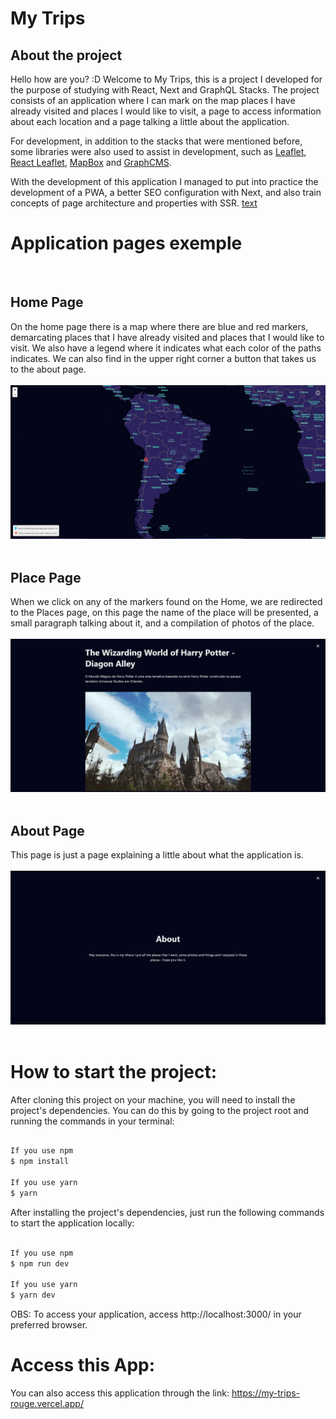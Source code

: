 # My Trips

## About the project

Hello how are you? :D
Welcome to My Trips, this is a project I developed for the purpose of studying with React, Next and GraphQL Stacks. The project consists of an application where I can mark on the map places I have already visited and places I would like to visit, a page to access information about each location and a page talking a little about the application.

For development, in addition to the stacks that were mentioned before, some libraries were also used to assist in development, such as [Leaflet](https://leafletjs.com/), [React Leaflet](https://react-leaflet.js.org/), [MapBox](https://www.mapbox.com/) and [GraphCMS](https://hygraph.com/).

With the development of this application I managed to put into practice the development of a PWA, a better SEO configuration with Next, and also train concepts of page architecture and properties with SSR. [text](filename.md#anchortext)

# Application pages exemple
<br>

## Home Page

On the home page there is a map where there are blue and red markers, demarcating places that I have already visited and places that I would like to visit. We also have a legend where it indicates what each color of the paths indicates.
We can also find in the upper right corner a button that takes us to the about page.
<br>
<br>
![Home Page](./src/assets/home-page.png)
<br>
<br>

## Place Page

When we click on any of the markers found on the Home, we are redirected to the Places page, on this page the name of the place will be presented, a small paragraph talking about it, and a compilation of photos of the place.
<br>
<br>
![Place Page](./src/assets/place-page.png)
<br>
<br>

## About Page

This page is just a page explaining a little about what the application is.
<br>
<br>
![About Page](./src/assets/about-page.png)
<br>
<br>

# How to start the project:

After cloning this project on your machine, you will need to install the project's dependencies. You can do this by going to the project root and running the commands in your terminal:

```bash

If you use npm
$ npm install

If you use yarn
$ yarn

```

After installing the project's dependencies, just run the following commands to start the application locally:

```bash

If you use npm
$ npm run dev

If you use yarn
$ yarn dev

```

OBS: To access your application, access http://localhost:3000/ in your preferred browser.

# Access this App:
You can also access this application through the link: https://my-trips-rouge.vercel.app/

